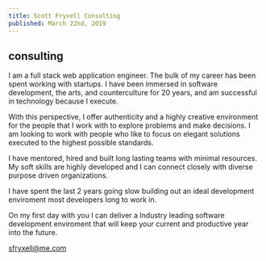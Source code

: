 ```yaml
---
title: Scott Fryxell Consulting
published: March 22nd, 2019
---
```


## consulting
I am a full stack web application engineer. The bulk of my career has been spent working with startups.  I have been immersed in software development, the arts, and counterculture for 20 years, and am successful in technology because I execute.

With this perspective, I offer authenticity and a highly creative environment for the people that I work with to explore problems and make decisions. I am looking to work with people who like to focus on elegant solutions executed to the highest possible standards.

I have mentored, hired and built long lasting teams with minimal resources. My soft skills are highly developed and I can connect closely with diverse purpose driven organizations.

I have spent the last 2 years going slow building out an ideal development enviroment most developers long to work in.

On my first day with you I can deliver a Industry leading software development enviroment that will keep your current and productive year into the future.

<sfryxell@me.com>
